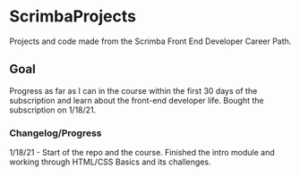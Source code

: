 # ScrimbaProjects
Projects and code made from the Scrimba Front End Developer Career Path.

## Goal
Progress as far as I can in the course within the first 30 days of the subscription and learn about the front-end developer life. Bought the subscription on 1/18/21.

### Changelog/Progress
1/18/21 - Start of the repo and the course. Finished the intro module and working through HTML/CSS Basics and its challenges.
